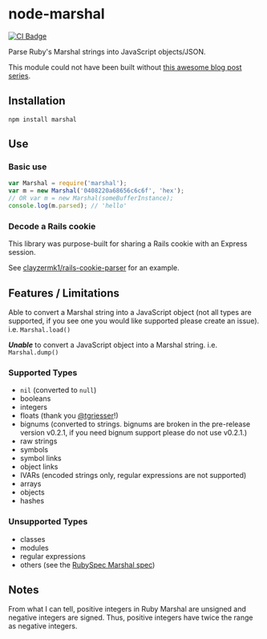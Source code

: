 # node-marshal
[![CI Badge](https://github.com/clayzermk1/node-marshal/actions/workflows/ci.yml/badge.svg)](https://github.com/clayzermk1/node-marshal/actions/workflows/ci.yml)

Parse Ruby's Marshal strings into JavaScript objects/JSON.

This module could not have been built without [this awesome blog post series](http://jakegoulding.com/blog/2013/01/15/a-little-dip-into-rubys-marshal-format/).

## Installation

`npm install marshal`

## Use

### Basic use

```javascript
var Marshal = require('marshal');
var m = new Marshal('0408220a68656c6c6f', 'hex');
// OR var m = new Marshal(someBufferInstance);
console.log(m.parsed); // 'hello'
```

### Decode a Rails cookie

This library was purpose-built for sharing a Rails cookie with an Express session.

See [clayzermk1/rails-cookie-parser](https://github.com/clayzermk1/rails-cookie-parser) for an example.

## Features / Limitations

Able to convert a Marshal string into a JavaScript object (not all types are supported, if you see one you would like supported please create an issue). i.e. `Marshal.load()`

_**Unable**_ to convert a JavaScript object into a Marshal string. i.e. `Marshal.dump()`

### Supported Types

 * `nil` (converted to `null`)
 * booleans
 * integers
 * floats (thank you [\@tgriesser](https://github.com/tgriesser)!)
 * bignums (converted to strings. bignums are broken in the pre-release version v0.2.1, if you need bignum support please do not use v0.2.1.)
 * raw strings
 * symbols
 * symbol links
 * object links
 * IVARs (encoded strings only, regular expressions are not supported)
 * arrays
 * objects
 * hashes

### Unsupported Types

 * classes
 * modules
 * regular expressions
 * others (see the [RubySpec Marshal spec](https://github.com/ruby/spec/tree/master/core/marshal))

## Notes

From what I can tell, positive integers in Ruby Marshal are unsigned and negative integers are signed.
Thus, positive integers have twice the range as negative integers.
